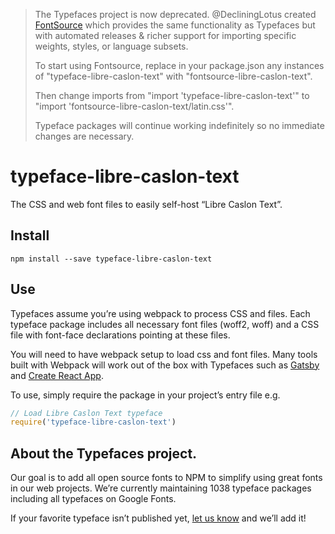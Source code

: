 >The Typefaces project is now deprecated. @DecliningLotus created
[FontSource](https://github.com/fontsource/fontsource) which provides the
same functionality as Typefaces but with automated releases & richer
support for importing specific weights, styles, or language subsets.
>
>To start using Fontsource, replace in your package.json any instances of
"typeface-libre-caslon-text" with "fontsource-libre-caslon-text".
>
> Then change imports from "import 'typeface-libre-caslon-text'" to "import 'fontsource-libre-caslon-text/latin.css'".
>
>Typeface packages will continue working indefinitely so no immediate
>changes are necessary.

# typeface-libre-caslon-text

The CSS and web font files to easily self-host “Libre Caslon Text”.

## Install

`npm install --save typeface-libre-caslon-text`

## Use

Typefaces assume you’re using webpack to process CSS and files. Each typeface
package includes all necessary font files (woff2, woff) and a CSS file with
font-face declarations pointing at these files.

You will need to have webpack setup to load css and font files. Many tools built
with Webpack will work out of the box with Typefaces such as [Gatsby](https://github.com/gatsbyjs/gatsby)
and [Create React App](https://github.com/facebookincubator/create-react-app).

To use, simply require the package in your project’s entry file e.g.

```javascript
// Load Libre Caslon Text typeface
require('typeface-libre-caslon-text')
```

## About the Typefaces project.

Our goal is to add all open source fonts to NPM to simplify using great fonts in
our web projects. We’re currently maintaining 1038 typeface packages
including all typefaces on Google Fonts.

If your favorite typeface isn’t published yet, [let us know](https://github.com/KyleAMathews/typefaces)
and we’ll add it!
